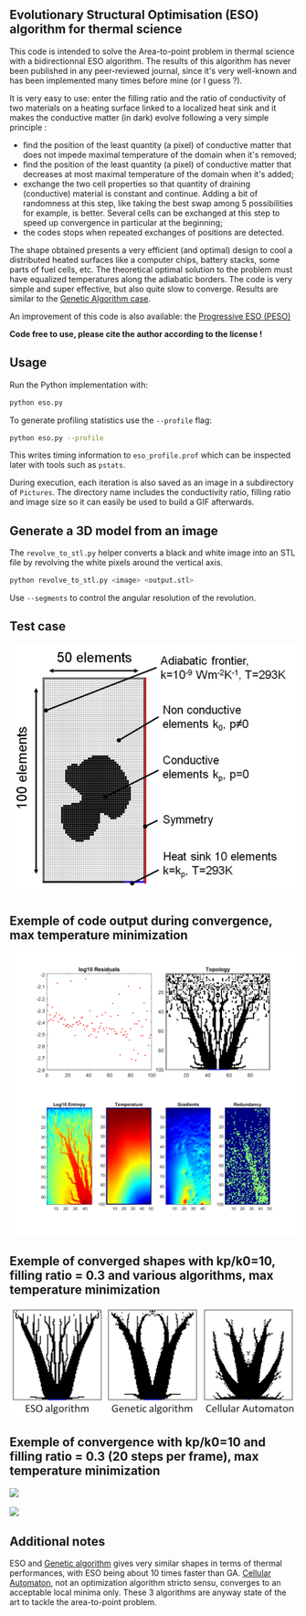 ## Evolutionary Structural Optimisation (ESO) algorithm for thermal science

This code is intended to solve the Area-to-point problem in thermal science with a bidirectionnal ESO algorithm. The results of this algorithm has never been published in any peer-reviewed journal, since it's very well-known and has been implemented many times before mine (or I guess ?). 

It is very easy to use: enter the filling ratio and the ratio of conductivity of two materials on a heating surface linked to a localized heat sink and it makes the conductive matter (in dark) evolve following a very simple principle :
- find the position of the least quantity (a pixel) of conductive matter that does not impede maximal temperature of the domain when it's removed;
- find the position of the least quantity (a pixel) of conductive matter that decreases at most maximal temperature of the domain when it's added;
- exchange the two cell properties so that quantity of draining (conductive) material is constant and continue. Adding a bit of randomness at this step, like taking the best swap among 5 possibilities for example, is better. Several cells can be exchanged at this step to speed up convergence in particular at the beginning;
- the codes stops when repeated exchanges of positions are detected.
  
The shape obtained presents a very efficient (and optimal) design to cool a distributed heated surfaces like a computer chips, battery stacks, some parts of fuel cells, etc. The theoretical optimal solution to the problem must have equalized temperatures along the adiabatic borders. The code is very simple and super effective, but also quite slow to converge. Results are similar to the [Genetic Algorithm case](https://github.com/Raphael-Boichot/A-genetic-algorithm-for-topology-optimization-of-area-to-point-heat-conduction-problem).

An improvement of this code is also available: the [Progressive ESO (PESO)](https://github.com/Raphael-Boichot/Progressive-evolutionary-structural-optimisation-algorithm)

**Code free to use, please cite the author according to the license !**

## Usage

Run the Python implementation with:

```bash
python eso.py
```

To generate profiling statistics use the `--profile` flag:

```bash
python eso.py --profile
```

This writes timing information to `eso_profile.prof` which can be
inspected later with tools such as `pstats`.

During execution, each iteration is also saved as an image in a
subdirectory of `Pictures`. The directory name includes the conductivity
ratio, filling ratio and image size so it can easily be used to build a
GIF afterwards.

## Generate a 3D model from an image

The `revolve_to_stl.py` helper converts a black and white image into an
STL file by revolving the white pixels around the vertical axis.

```bash
python revolve_to_stl.py <image> <output.stl>
```

Use `--segments` to control the angular resolution of the revolution.

## Test case
![test case](/Pictures/Test_case.png)

## Exemple of code output during convergence, max temperature minimization
![code output](Pictures/Code_Output.png)

## Exemple of converged shapes with kp/k0=10, filling ratio = 0.3 and various algorithms, max temperature minimization
![](Pictures/Converges_cases.png)

## Exemple of convergence with kp/k0=10 and filling ratio = 0.3 (20 steps per frame), max temperature minimization
![](Pictures/ESO_output.gif)

![](Pictures/ESO_output_2.gif)

## Additional notes
ESO and [Genetic algorithm](https://github.com/Raphael-Boichot/A-genetic-algorithm-for-topology-optimization-of-area-to-point-heat-conduction-problem) gives very similar shapes in terms of thermal performances, with ESO being about 10 times faster than GA. [Cellular Automaton](https://github.com/Raphael-Boichot/Tree-network-structure-generation-for-heat-conduction-by-cellular-automaton), not an optimization algorithm stricto sensu, converges to an acceptable local minima only. These 3 algorithms are anyway state of the art to tackle the area-to-point problem.
